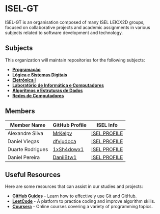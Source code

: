 # ISEL-GT

ISEL-GT is an organisation composed of many ISEL LEICX2D groups, focused on collaborative projects and academic assignments in various subjects related to software development and technology.

## Subjects

This organization will maintain repositories for the following subjects:

- **[Programação](https://2425moodle.isel.pt/course/view.php?id=8516)**
- **[Lógica e Sistemas Digitais](https://2425moodle.isel.pt/course/view.php?id=8178)**
- **[Eletrónica I](https://2425moodle.isel.pt/course/view.php?id=8299)**
- **[Laboratório de Informática e Computadores](https://2425moodle.isel.pt/course/view.php?id=9083)** 
- **[Algoritmos e Estruturas de Dados](https://2425moodle.isel.pt/course/view.php?id=8880)**
- **[Redes de Computadores](https://2425moodle.isel.pt/course/view.php?id=8180)** 

## Members

| Member Name     | GitHub Profile                       | ISEL Info                     |
|------------------|-------------------------------------|------------------------------------|
| Alexandre Silva      | [MrKelpy](https://github.com/alice-silva) | [ISEL PROFILE](https://2425moodle.isel.pt/user/view.php?id=747161&course=8516)                |
| Daniel Viegas    | [dfvjudoca](https://github.com/dfvjudoca) | [ISEL PROFILE](https://2425moodle.isel.pt/user/view.php?id=747328&course=8516)                  |
| Duarte Rodrigues  | [1xSh4dowx1](https://github.com/1xSh4dowx1) | [ISEL PROFILE](https://2425moodle.isel.pt/user/view.php?id=747042&course=8516)                 |
| Daniel Pereira  | [DaniiBtw1](https://github.com/DaniiBtw1 ) | [ISEL PROFILE](https://2425moodle.isel.pt/user/view.php?id=745546&course=9083)                 |

## Useful Resources

Here are some resources that can assist in our studies and projects:

- **[GitHub Guides](https://guides.github.com/)** - Learn how to effectively use Git and GitHub.
- **[LeetCode](https://leetcode.com/)** - A platform to practice coding and improve algorithm skills.
- **[Coursera](https://www.coursera.org/)** - Online courses covering a variety of programming topics.
